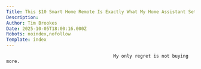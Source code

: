 ```yaml
---
Title: This $10 Smart Home Remote Is Exactly What My Home Assistant Setup Needed
Description: 
Author: Tim Brookes
Date: 2025-10-05T18:00:16.000Z
Robots: noindex,nofollow
Template: index
---
```


                                            My only regret is not buying more.
                                        